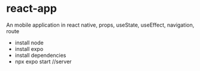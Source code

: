 # react-app
An mobile application in react native, props, useState, useEffect, navigation, route

- install node
- install expo
- install dependencies
- npx expo start //server
